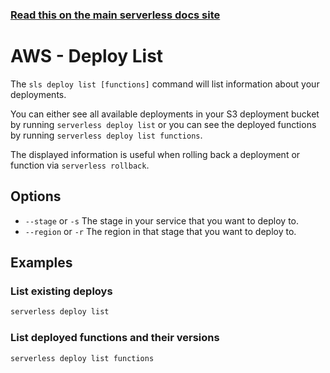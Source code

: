 <!--
title: Serverless Framework Commands - AWS Lambda - Deploy List
menuText: deploy list
menuOrder: 7
description: List your previous CloudFormation deployments
layout: Doc
-->

<!-- DOCS-SITE-LINK:START automatically generated  -->
### [Read this on the main serverless docs site](https://www.serverless.com/framework/docs/providers/aws/cli-reference/deploy-list)
<!-- DOCS-SITE-LINK:END -->

# AWS - Deploy List

The `sls deploy list [functions]` command will list information about your deployments.

You can either see all available deployments in your S3 deployment bucket by running `serverless deploy list` or you can see the deployed functions by running `serverless deploy list functions`.

The displayed information is useful when rolling back a deployment or function via `serverless rollback`.

## Options

- `--stage` or `-s` The stage in your service that you want to deploy to.
- `--region` or `-r` The region in that stage that you want to deploy to.

## Examples

### List existing deploys

```bash
serverless deploy list
```

### List deployed functions and their versions

```bash
serverless deploy list functions
```
